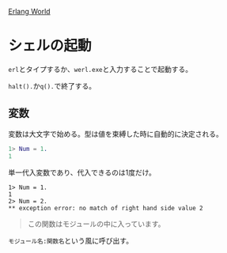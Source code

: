 [Erlang World](http://erlangworld.web.fc2.com/)

# シェルの起動

`erl`とタイプするか、`werl.exe`と入力することで起動する。

`halt().`か`q().`で終了する。

## 変数

変数は大文字で始める。型は値を束縛した時に自動的に決定される。

```erl
1> Num = 1.
1
```

単一代入変数であり、代入できるのは1度だけ。

```
1> Num = 1.
1
2> Num = 2.
** exception error: no match of right hand side value 2
```

> この関数はモジュールの中に入っています。

`モジュール名:関数名`という風に呼び出す。
